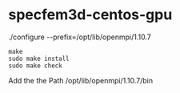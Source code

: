 # specfem3d-centos-gpu


./configure --prefix=/opt/lib/openmpi/1.10.7
```
make
sudo make install
sudo make check
```
Add the the Path /opt/lib/openmpi/1.10.7/bin
